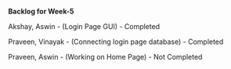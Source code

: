 **Backlog for Week-5**

Akshay, Aswin - (Login Page GUI) - Completed

Praveen, Vinayak - (Connecting login page database) - Completed

Praveen, Aswin - (Working on Home Page) - Not Completed

